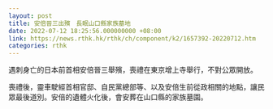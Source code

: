 ```yaml
---
layout: post
title: 安倍晉三出殯　長眠山口縣家族墓地
date: 2022-07-12 18:25:56.000000000 +08:00
link: https://news.rthk.hk/rthk/ch/component/k2/1657392-20220712.htm
categories: rthk
---
```


遇刺身亡的日本前首相安倍晉三舉殯，喪禮在東京增上寺舉行，不對公眾開放。

喪禮後，靈車駛經首相官邸、自民黨總部等、以及安倍生前從政相關的地點，讓民眾最後道別。安倍的遺體火化後，會安葬在山口縣的家族墓園。
